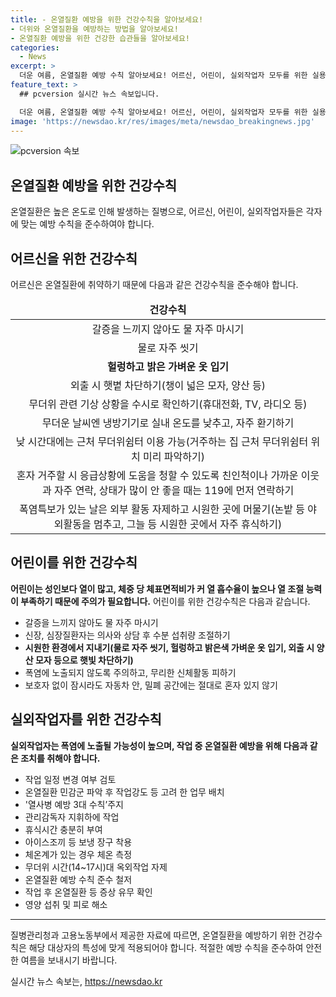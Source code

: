 ```yaml
---
title: - 온열질환 예방을 위한 건강수칙을 알아보세요!
- 더위와 온열질환을 예방하는 방법을 알아보세요!
- 온열질환 예방을 위한 건강한 습관들을 알아보세요!
categories:
  - News
excerpt: >
  더운 여름, 온열질환 예방 수칙 알아보세요! 어르신, 어린이, 실외작업자 모두를 위한 실용적 팁을 소개합니다. 땀을 자주 식히고 수분을 채우는 것이 중요하며, 밝고 헐렁한 옷 착용과 햇볕 차단도 필수입니다. 무더운 환경에서의 작업 시, 휴식과 체온 측정이 중요하며, 외출 시간도 신중히 선택해야 합니다. 이렇게하여 무더운 날씨 속에서도 안전하게 건강을 지킬 수 있습니다. (자료 출처: 정책브리핑)
feature_text: >
  ## pcversion 실시간 뉴스 속보입니다.

  더운 여름, 온열질환 예방 수칙 알아보세요! 어르신, 어린이, 실외작업자 모두를 위한 실용적 팁을 소개합니다. 땀을 자주 식히고 수분을 채우는 것이 중요하며, 밝고 헐렁한 옷 착용과 햇볕 차단도 필수입니다. 무더운 환경에서의 작업 시, 휴식과 체온 측정이 중요하며, 외출 시간도 신중히 선택해야 합니다. 이렇게하여 무더운 날씨 속에서도 안전하게 건강을 지킬 수 있습니다. (자료 출처: 정책브리핑)
image: 'https://newsdao.kr/res/images/meta/newsdao_breakingnews.jpg'
---
```


<p><img src="https://newsdao.kr/res/images/meta/newsdao_breakingnews.jpg" alt="pcversion 속보" /></p>

<h2 data-ke-size="size26">온열질환 예방을 위한 건강수칙</h2>

<p data-ke-size="size16">온열질환은 높은 온도로 인해 발생하는 질병으로, 어르신, 어린이, 실외작업자들은 각자에 맞는 예방 수칙을 준수하여야 합니다.</p>

<h2>어르신을 위한 건강수칙</h2>

<p data-ke-size="size16">어르신은 온열질환에 취약하기 때문에 다음과 같은 건강수칙을 준수해야 합니다.</p>

<table>
    <thead>
        <tr>
            <td style="text-align: center; height: 17px;"><b>건강수칙</b></td>
        </tr>
    </thead>
    <tbody>
        <tr>
            <td style="text-align: center; height: 17px;">갈증을 느끼지 않아도 물 자주 마시기</td>
        </tr>
        <tr>
            <td style="text-align: center; height: 17px;">물로 자주 씻기</td>
        </tr>
        <tr>
            <td style="text-align: center; height: 17px;"><b>헐렁하고 밝은 가벼운 옷 입기</b></td>
        </tr>
        <tr>
            <td style="text-align: center; height: 17px;">외출 시 햇볕 차단하기(챙이 넓은 모자, 양산 등)</td>
        </tr>
        <tr>
            <td style="text-align: center; height: 17px;">무더위 관련 기상 상황을 수시로 확인하기(휴대전화, TV, 라디오 등)</td>
        </tr>
        <tr>
            <td style="text-align: center; height: 17px;">무더운 날씨엔 냉방기기로 실내 온도를 낮추고, 자주 환기하기</td>
        </tr>
        <tr>
            <td style="text-align: center; height: 17px;">낮 시간대에는 근처 무더위쉼터 이용 가능(거주하는 집 근처 무더위쉼터 위치 미리 파악하기)</td>
        </tr>
        <tr>
            <td style="text-align: center; height: 17px;">혼자 거주할 시 응급상황에 도움을 청할 수 있도록 친인척이나 가까운 이웃과 자주 연락, 상태가 많이 안 좋을 때는 119에 먼저 연락하기</td>
        </tr>
        <tr>
            <td style="text-align: center; height: 17px;">폭염특보가 있는 날은 외부 활동 자제하고 시원한 곳에 머물기(논밭 등 야외활동을 멈추고, 그늘 등 시원한 곳에서 자주 휴식하기)</td>
        </tr>
    </tbody>
</table>

<h2>어린이를 위한 건강수칙</h2>

<p data-ke-size="size16"><b>어린이는 성인보다 열이 많고, 체중 당 체표면적비가 커 열 흡수율이 높으나 열 조절 능력이 부족하기 때문에 주의가 필요합니다.</b> 어린이를 위한 건강수칙은 다음과 같습니다.</p>

<ul>
    <li>갈증을 느끼지 않아도 물 자주 마시기</li>
    <li>신장, 심장질환자는 의사와 상담 후 수분 섭취량 조절하기</li>
    <li><b>시원한 환경에서 지내기(물로 자주 씻기, 헐렁하고 밝은색 가벼운 옷 입기, 외출 시 양산 모자 등으로 햇빛 차단하기)</b></li>
    <li>폭염에 노출되지 않도록 주의하고, 무리한 신체활동 피하기</li>
    <li>보호자 없이 잠시라도 자동차 안, 밀폐 공간에는 절대로 혼자 있지 않기</li>
</ul>

<h2>실외작업자를 위한 건강수칙</h2>

<p data-ke-size="size16"><b>실외작업자는 폭염에 노출될 가능성이 높으며, 작업 중 온열질환 예방을 위해 다음과 같은 조치를 취해야 합니다.</b></p>

<ul>
    <li>작업 일정 변경 여부 검토</li>
    <li>온열질환 민감군 파악 후 작업강도 등 고려 한 업무 배치</li>
    <li>'열사병 예방 3대 수칙’주지</li>
    <li>관리감독자 지휘하에 작업</li>
    <li>휴식시간 충분히 부여</li>
    <li>아이스조끼 등 보냉 장구 착용</li>
    <li>체온계가 있는 경우 체온 측정</li>
    <li>무더위 시간(14~17시)대 옥외작업 자제</li>
    <li>온열질환 예방 수칙 준수 철저</li>
    <li>작업 후 온열질환 등 증상 유무 확인</li>
    <li>영양 섭취 및 피로 해소</li>
</ul>

<hr>

<p data-ke-size="size16">질병관리청과 고용노동부에서 제공한 자료에 따르면, 온열질환을 예방하기 위한 건강수칙은 해당 대상자의 특성에 맞게 적용되어야 합니다. 적절한 예방 수칙을 준수하여 안전한 여름을 보내시기 바랍니다.</p>
실시간 뉴스 속보는, <a href="https://newsdao.kr" rel="dofollow">https://newsdao.kr</a>


